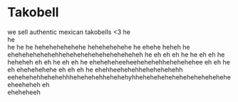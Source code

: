 # Takobell
we sell authentic mexican takobells <3
he                                                                                 
he                                                                                 
he
 he
  he                     hehehehehehehe                       hehehehehehe
  he                          ehehe                                heheh
  he                                                                                                                        ehehehehehehehheheheheheheheheheheheh
   he                                             eh                                                                     eh                                        eh
   he                                              he                                                                 eh                                              eh
   he                                          heheheh                                                              eh                                                    eh
    he                                                                                                           eh                                                         eh
    he                         eheheheheeheehehehehhehehehehee                                                 eh                                                             eh
    he                          eh         ehehehehehe        eh                                             eh                                                                 eh
    he                             ehehheehehehhehehehehehh                                                  eehehehehhehehehhhehehehehhehehehyhheheheheheheheheheheheheheeheeheheh
     eh                         
     eheheheeh
     
